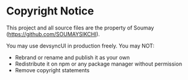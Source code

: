 # Copyright Notice

This project and all source files are the property of Soumay (https://github.com/SOUMAYSIKCHI).

You may use devsyncUI in production freely.
You may NOT:
- Rebrand or rename and publish it as your own
- Redistribute it on npm or any package manager without permission
- Remove copyright statements